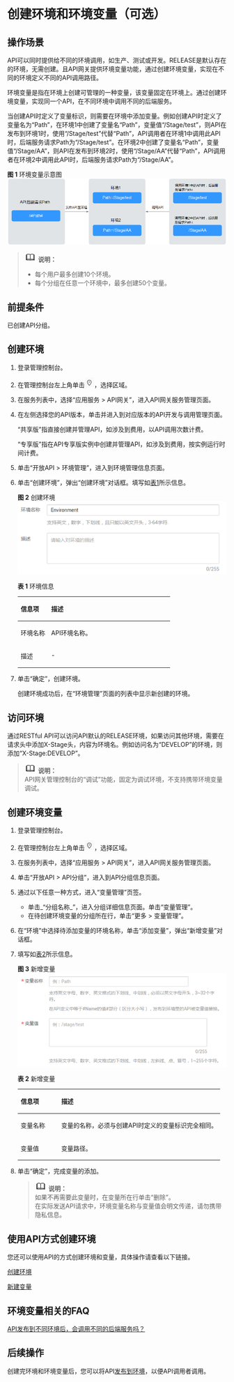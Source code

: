 # 创建环境和环境变量（可选）<a name="apig-zh-ug-180307004"></a>

## 操作场景<a name="section1731012541118"></a>

API可以同时提供给不同的环境调用，如生产、测试或开发。RELEASE是默认存在的环境，无需创建。且API网关提供环境变量功能，通过创建环境变量，实现在不同的环境定义不同的API调用路径。

环境变量是指在环境上创建可管理的一种变量，该变量固定在环境上。通过创建环境变量，实现同一个API，在不同环境中调用不同的后端服务。

当创建API时定义了变量标识，则需要在环境中添加变量。例如创建API时定义了变量名为“Path”，在环境1中创建了变量名“Path”，变量值“/Stage/test”，则API在发布到环境1时，使用“/Stage/test”代替“Path”，API调用者在环境1中调用此API时，后端服务请求Path为“/Stage/test”。在环境2中创建了变量名“Path”，变量值“/Stage/AA”，则API在发布到环境2时，使用“/Stage/AA”代替“Path”，API调用者在环境2中调用此API时，后端服务请求Path为“/Stage/AA”。

**图 1**  环境变量示意图<a name="fig4908121520287"></a>  
![](figures/环境变量示意图.png "环境变量示意图")

>![](public_sys-resources/icon-note.gif) **说明：**   
>-   每个用户最多创建10个环境。  
>-   每个分组在任意一个环境中，最多创建50个变量。  

## 前提条件<a name="section16904951184510"></a>

已创建API分组。

## 创建环境<a name="section8731554122615"></a>

1.  登录管理控制台。
2.  在管理控制台左上角单击![](figures/icon-region.png)，选择区域。
3.  在服务列表中，选择“应用服务 \> API网关”，进入API网关服务管理页面。
4.  在左侧选择您的API版本，单击并进入到对应版本的API开发与调用管理页面。

    “共享版”指直接创建并管理API，如涉及到费用，以API调用次数计费。

    “专享版”指在API专享版实例中创建并管理API，如涉及到费用，按实例运行时间计费。

5.  单击“开放API \> 环境管理”，进入到环境管理信息页面。
6.  单击“创建环境”，弹出“创建环境”对话框。填写如[表1](#table195413315428)所示信息。

    **图 2**  创建环境<a name="fig51011271144"></a>  
    ![](figures/创建环境.png "创建环境")

    **表 1**  环境信息

    <a name="table195413315428"></a>
    <table><thead align="left"><tr id="row45523384220"><th class="cellrowborder" valign="top" width="20%" id="mcps1.2.3.1.1"><p id="p65563314423"><a name="p65563314423"></a><a name="p65563314423"></a>信息项</p>
    </th>
    <th class="cellrowborder" valign="top" width="80%" id="mcps1.2.3.1.2"><p id="p356183311427"><a name="p356183311427"></a><a name="p356183311427"></a>描述</p>
    </th>
    </tr>
    </thead>
    <tbody><tr id="row1156183364219"><td class="cellrowborder" valign="top" width="20%" headers="mcps1.2.3.1.1 "><p id="p105616333427"><a name="p105616333427"></a><a name="p105616333427"></a>环境名称</p>
    </td>
    <td class="cellrowborder" valign="top" width="80%" headers="mcps1.2.3.1.2 "><p id="p1656123374219"><a name="p1656123374219"></a><a name="p1656123374219"></a>API环境名称。</p>
    </td>
    </tr>
    <tr id="row14879114316433"><td class="cellrowborder" valign="top" width="20%" headers="mcps1.2.3.1.1 "><p id="p12880154304320"><a name="p12880154304320"></a><a name="p12880154304320"></a>描述</p>
    </td>
    <td class="cellrowborder" valign="top" width="80%" headers="mcps1.2.3.1.2 "><p id="p48801043134312"><a name="p48801043134312"></a><a name="p48801043134312"></a>-</p>
    </td>
    </tr>
    </tbody>
    </table>

7.  单击“确定”，创建环境。

    创建环境成功后，在“环境管理”页面的列表中显示新创建的环境。


## 访问环境<a name="section211711491225"></a>

通过RESTful API可以访问API默认的RELEASE环境，如果访问其他环境，需要在请求头中添加X-Stage头，内容为环境名。例如访问名为“DEVELOP”的环境，则添加“X-Stage:DEVELOP”。

>![](public_sys-resources/icon-note.gif) **说明：**   
>API网关管理控制台的“调试”功能，固定为调试环境，不支持携带环境变量调试。  

## 创建环境变量<a name="section55767346015"></a>

1.  登录管理控制台。
2.  在管理控制台左上角单击![](figures/icon-region.png)，选择区域。
3.  在服务列表中，选择“应用服务 \> API网关”，进入API网关服务管理页面。
4.  单击“开放API \> API分组”，进入到API分组信息页面。
5.  通过以下任意一种方式，进入“变量管理”页签。
    -   单击_“分组名称_”，进入分组详细信息页面。单击“变量管理”。
    -   在待创建环境变量的分组所在行，单击“更多 \> 变量管理”。

6.  在“环境”中选择待添加变量的环境名称，单击“添加变量”，弹出“新增变量”对话框。
7.  填写如[表2](#table179600199520)所示信息。

    **图 3**  新增变量<a name="fig256419538210"></a>  
    ![](figures/新增变量.png "新增变量")

    **表 2**  新增变量

    <a name="table179600199520"></a>
    <table><thead align="left"><tr id="row209601419855"><th class="cellrowborder" valign="top" width="20%" id="mcps1.2.3.1.1"><p id="p7404447152"><a name="p7404447152"></a><a name="p7404447152"></a>信息项</p>
    </th>
    <th class="cellrowborder" valign="top" width="80%" id="mcps1.2.3.1.2"><p id="p49601519256"><a name="p49601519256"></a><a name="p49601519256"></a>描述</p>
    </th>
    </tr>
    </thead>
    <tbody><tr id="row9961119151"><td class="cellrowborder" valign="top" width="20%" headers="mcps1.2.3.1.1 "><p id="p1540474718515"><a name="p1540474718515"></a><a name="p1540474718515"></a>变量名称</p>
    </td>
    <td class="cellrowborder" valign="top" width="80%" headers="mcps1.2.3.1.2 "><p id="p196161919510"><a name="p196161919510"></a><a name="p196161919510"></a>变量的名称，必须与创建API时定义的变量标识完全相同。</p>
    </td>
    </tr>
    <tr id="row139611919855"><td class="cellrowborder" valign="top" width="20%" headers="mcps1.2.3.1.1 "><p id="p740419471157"><a name="p740419471157"></a><a name="p740419471157"></a>变量值</p>
    </td>
    <td class="cellrowborder" valign="top" width="80%" headers="mcps1.2.3.1.2 "><p id="p119612197510"><a name="p119612197510"></a><a name="p119612197510"></a>变量路径。</p>
    </td>
    </tr>
    </tbody>
    </table>

8.  单击“确定”，完成变量的添加。

    >![](public_sys-resources/icon-note.gif) **说明：**   
    >如果不再需要此变量时，在变量所在行单击“删除”。  
    >在实际发送API请求中，环境变量名称与变量值会明文传递，请勿携带隐私信息。  


## 使用API方式创建环境<a name="section7546754133419"></a>

您还可以使用API的方式创建环境和变量，具体操作请查看以下链接。

[创建环境](https://support.huaweicloud.com/api-apig/apig-zh-api-180713052.html)

[新建变量](https://support.huaweicloud.com/api-apig/apig-zh-api-180713058.html)

## 环境变量相关的FAQ<a name="section143731310144216"></a>

[API发布到不同环境后，会调用不同的后端服务吗？](https://support.huaweicloud.com/apig_faq/apig-zh-faq-181016019.html)

## 后续操作<a name="section9914172616511"></a>

创建完环境和环境变量后，您可以将API[发布到环境](发布API.md)，以便API调用者调用。

